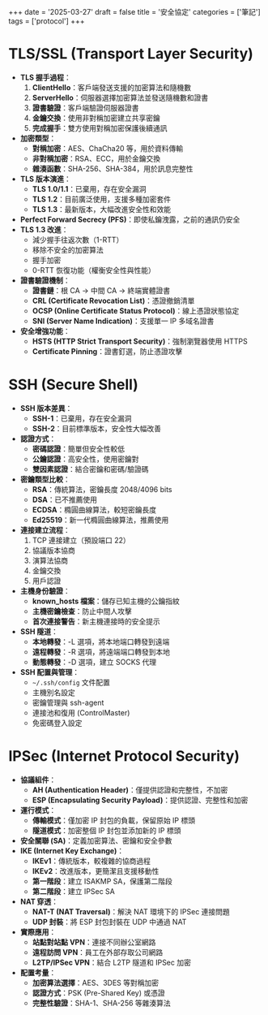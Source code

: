 +++
date = '2025-03-27'
draft = false
title = '安全協定'
categories = ['筆記']
tags = ['protocol']
+++

# TLS/SSL (Transport Layer Security) 

- **TLS 握手過程**：
  1. **ClientHello**：客戶端發送支援的加密算法和隨機數
  2. **ServerHello**：伺服器選擇加密算法並發送隨機數和證書
  3. **證書驗證**：客戶端驗證伺服器證書
  4. **金鑰交換**：使用非對稱加密建立共享密鑰
  5. **完成握手**：雙方使用對稱加密保護後續通訊
- **加密類型**：
  * **對稱加密**：AES、ChaCha20 等，用於資料傳輸
  * **非對稱加密**：RSA、ECC，用於金鑰交換
  * **雜湊函數**：SHA-256、SHA-384，用於訊息完整性
- **TLS 版本演進**：
  * **TLS 1.0/1.1**：已棄用，存在安全漏洞
  * **TLS 1.2**：目前廣泛使用，支援多種加密套件
  * **TLS 1.3**：最新版本，大幅改進安全性和效能
- **Perfect Forward Secrecy (PFS)**：即使私鑰洩露，之前的通訊仍安全
- **TLS 1.3 改進**：
  * 減少握手往返次數（1-RTT）
  * 移除不安全的加密算法
  * 握手加密
  * 0-RTT 恢復功能（權衡安全性與性能）
- **證書驗證機制**：
  * **證書鏈**：根 CA → 中間 CA → 終端實體證書
  * **CRL (Certificate Revocation List)**：憑證撤銷清單
  * **OCSP (Online Certificate Status Protocol)**：線上憑證狀態協定
  * **SNI (Server Name Indication)**：支援單一 IP 多域名證書
- **安全增強功能**：
  * **HSTS (HTTP Strict Transport Security)**：強制瀏覽器使用 HTTPS
  * **Certificate Pinning**：證書釘選，防止憑證攻擊

# SSH (Secure Shell) 

- **SSH 版本差異**：
  * **SSH-1**：已棄用，存在安全漏洞
  * **SSH-2**：目前標準版本，安全性大幅改善
- **認證方式**：
  * **密碼認證**：簡單但安全性較低
  * **公鑰認證**：高安全性，使用密鑰對
  * **雙因素認證**：結合密鑰和密碼/驗證碼
- **密鑰類型比較**：
  * **RSA**：傳統算法，密鑰長度 2048/4096 bits
  * **DSA**：已不推薦使用
  * **ECDSA**：橢圓曲線算法，較短密鑰長度
  * **Ed25519**：新一代橢圓曲線算法，推薦使用
- **連接建立流程**：
  1. TCP 連接建立（預設端口 22）
  2. 協議版本協商
  3. 演算法協商
  4. 金鑰交換
  5. 用戶認證
- **主機身份驗證**：
  * **known_hosts 檔案**：儲存已知主機的公鑰指紋
  * **主機密鑰檢查**：防止中間人攻擊
  * **首次連接警告**：新主機連接時的安全提示
- **SSH 隧道**：
  * **本地轉發**：-L 選項，將本地端口轉發到遠端
  * **遠程轉發**：-R 選項，將遠端端口轉發到本地
  * **動態轉發**：-D 選項，建立 SOCKS 代理
- **SSH 配置與管理**：
  * `~/.ssh/config` 文件配置
  * 主機別名設定
  * 密鑰管理與 ssh-agent
  * 連接池和復用 (ControlMaster)
  * 免密碼登入設定

# IPSec (Internet Protocol Security) 

- **協議組件**：
  * **AH (Authentication Header)**：僅提供認證和完整性，不加密
  * **ESP (Encapsulating Security Payload)**：提供認證、完整性和加密
- **運行模式**：
  * **傳輸模式**：僅加密 IP 封包的負載，保留原始 IP 標頭
  * **隧道模式**：加密整個 IP 封包並添加新的 IP 標頭
- **安全關聯 (SA)**：定義加密算法、密鑰和安全參數
- **IKE (Internet Key Exchange)**：
  * **IKEv1**：傳統版本，較複雜的協商過程
  * **IKEv2**：改進版本，更簡潔且支援移動性
  * **第一階段**：建立 ISAKMP SA，保護第二階段
  * **第二階段**：建立 IPSec SA
- **NAT 穿透**：
  * **NAT-T (NAT Traversal)**：解決 NAT 環境下的 IPSec 連接問題
  * **UDP 封裝**：將 ESP 封包封裝在 UDP 中通過 NAT
- **實際應用**：
  * **站點對站點 VPN**：連接不同辦公室網路
  * **遠程訪問 VPN**：員工在外部存取公司網路
  * **L2TP/IPSec VPN**：結合 L2TP 隧道和 IPSec 加密
- **配置考量**：
  * **加密算法選擇**：AES、3DES 等對稱加密
  * **認證方式**：PSK (Pre-Shared Key) 或憑證
  * **完整性驗證**：SHA-1、SHA-256 等雜湊算法